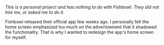 *This is a personal project and has nothing to do with Fishbowl. They did not hire me, or asked me to do it.*

Fishbowl released their official app few weeks ago. I personally felt the home screen emphasized too much on the advertisement that it shadowed the functionality. 
That is why I wanted to redesign the app's home screen for myself.
